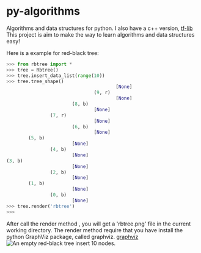 py-algorithms
=============

 Algorithms and data structures for python. I also have a c++ version, [tf-lib](https://github.com/wfyaibaib/tf-lib)
 This project is aim to make the way to learn algorithms and data structures easy!
 
 
Here is a example for red-black tree:
```python
>>> from rbtree import *
>>> tree = Rbtree()
>>> tree.insert_data_list(range(10))
>>> tree.tree_shape()
                                        [None]
                                (9, r)
                                        [None]
                        (8, b)
                                [None]
                (7, r)
                                [None]
                        (6, b)
                                [None]
        (5, b)
                        [None]
                (4, b)
                        [None]
(3, b)
                        [None]
                (2, b)
                        [None]
        (1, b)
                        [None]
                (0, b)
                        [None]
>>> tree.render('rbtree')
>>>
```

After call the render method , you will get a 'rbtree.png' file in the current working directory.
The render method require that you have install the python GraphViz package, called graphviz.
[graphviz](https://github.com/wfyaibaib/graphviz)
![An empty red-black tree insert 10 nodes.](http://d.pcs.baidu.com/thumbnail/f3b542605096b72fd9c6f302cee3ffd2?fid=1242427424-250528-308547114732331&time=1398681167&rt=pr&sign=FDTAER-DCb740ccc5511e5e8fedcff06b081203-G8%2FQr%2BI4rFWqEkBPLsfr2rpHWzI%3D&expires=8h&prisign=RK9dhfZlTqV5TuwkO5ihMQzlM241kT2YfffnCZFTaEME9YV1nJf6D6J80iU4zC2r2V4S+FNWGNFxHzeBGnigsNFaawa4C9wFhXwC5bIhj4z5T8yM4Gib1laEi0I09FHKk5UdQdxWgLwqyhHIuCXWkoJKwOrktN5yaJjzMFAxE2sJKV7i84jmEBYc0ZhkMVN1qwsW85y4lHrqwShhlBwA3BUVvvOpygWlZVdX1OYCRx/KuA2R1qvvnw==&r=865262101&size=c850_u580&quality=100)

